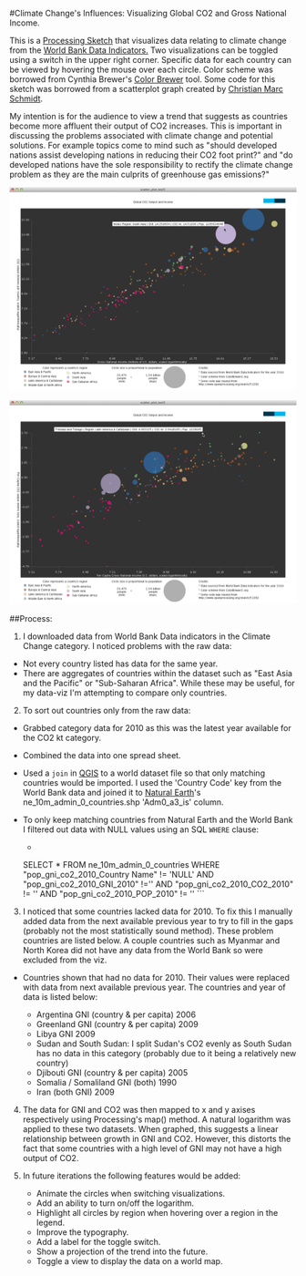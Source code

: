 #Climate Change's Influences: Visualizing Global CO2 and Gross National Income.


This is a [Processing Sketch](http://www.processing.org/) that visualizes data relating to climate change from the [World Bank Data Indicators.](http://data.worldbank.org/indicator) Two visualizations can be toggled using a switch in the upper right corner. Specific data for each country can be viewed by hovering the mouse over each circle. Color scheme was borrowed from Cynthia Brewer's [Color Brewer](http://colorbrewer2.org/) tool. Some code for this sketch was borrowed from a scatterplot graph created by [Christian Marc Schmidt](http://www.openprocessing.org/sketch/51382). 

My intention is for the audience to view a trend that suggests as countries become more affluent their output of CO2 increases. This is important in discussing the problems associated with climate change and potential solutions. For example topics come to mind such as "should developed nations assist developing nations in reducing their CO2 foot print?" and "do developed nations have the sole responsibility to rectify the climate change problem as they are the main culprits of greenhouse gas emissions?"


![country-level-data](https://github.com/clhenrick/data-viz-projects/raw/master/03_scatterplot/scatterplot/images/data-viz-midterm-scatterplot-test8a.png) 

![per-capita-data](https://github.com/clhenrick/data-viz-projects/raw/master/03_scatterplot/scatterplot/images/data-viz-midterm-scatterplot-test8b.png)

##Process:

1. I downloaded data from World Bank Data indicators in the Climate Change category. I noticed problems with the raw data:    
  * Not every country listed has data for the same year.     
  * There are aggregates of countries within the dataset such as "East Asia and the Pacific" or "Sub-Saharan   Africa". While these may be useful, for my data-viz I'm attempting to compare only countries. 
  
2. To sort out countries only from the raw data:
  * Grabbed category data for 2010 as this was the latest year available for the CO2 kt category.     
  * Combined the data into one spread sheet.    
  * Used a `join` in [QGIS](http://qgis.org/en/site/) to a world dataset file so that only matching countries would be imported. I used the 'Country Code' key from the World Bank data and joined it to [Natural Earth](http://www.naturalearthdata.com/)'s ne_10m_admin_0_countries.shp 'Adm0_a3_is' column.     
  * To only keep matching countries from Natural Earth and the World Bank I filtered out data with NULL values using an SQL `WHERE` clause: 
  
	   * ```SQL
	 SELECT * FROM ne_10m_admin_0_countries WHERE "pop_gni_co2_2010_Country Name"  != 'NULL'  AND  "pop_gni_co2_2010_GNI_2010" !='' AND  	"pop_gni_co2_2010_CO2_2010" != '' AND  "pop_gni_co2_2010_POP_2010" != ''	  ``` 

3. I noticed that some countries lacked data for 2010. To fix this I manually added data from the next available previous year to try to fill in the gaps (probably not the most statistically sound method). These problem countries are listed below. A couple countries such as Myanmar and North Korea did not have any data from the World Bank so were excluded from the viz. 
  * Countries shown that had no data for 2010. Their values were replaced with data from next available previous year. The countries and year of data is listed below: 
  
	* Argentina GNI (country & per capita) 2006 
	* Greenland GNI (country & per capita) 2009 
	* Libya GNI 2009
	* Sudan and South Sudan: I split Sudan's CO2 evenly as South Sudan has no data in this category (probably due to it being a relatively new country)
	* Djibouti GNI (country & per capita) 2005
	* Somalia / Somaliland GNI (both) 1990
	* Iran (both GNI) 2009 

4. The data for GNI and CO2 was then mapped to x and y axises respectively using Processing's map() method. A natural logarithm was applied to these two datasets. When graphed, this suggests a linear relationship between growth in GNI and CO2. However, this distorts the fact that some countries with a high level of GNI may not have a high output of CO2. 

5. In future iterations the following features would be added:
   * Animate the circles when switching visualizations.
   * Add an ability to turn on/off the logarithm.
   * Highlight all circles by region when hovering over a region in the legend.
   * Improve the typography.
   * Add a label for the toggle switch.
   * Show a projection of the trend into the future.
   * Toggle a view to display the data on a world map.